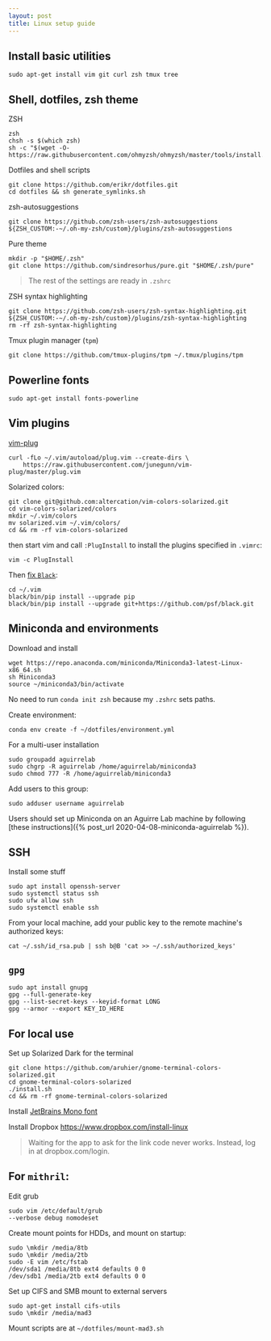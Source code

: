 ```yaml
---
layout: post
title: Linux setup guide
---
```


## Install basic utilities
```
sudo apt-get install vim git curl zsh tmux tree
```

## Shell, dotfiles, zsh theme

ZSH
```
zsh
chsh -s $(which zsh)
sh -c "$(wget -O- https://raw.githubusercontent.com/ohmyzsh/ohmyzsh/master/tools/install.sh)"
```

Dotfiles and shell scripts
```
git clone https://github.com/erikr/dotfiles.git  
cd dotfiles && sh generate_symlinks.sh
```

zsh-autosuggestions
```
git clone https://github.com/zsh-users/zsh-autosuggestions ${ZSH_CUSTOM:-~/.oh-my-zsh/custom}/plugins/zsh-autosuggestions
```

Pure theme
```
mkdir -p "$HOME/.zsh"
git clone https://github.com/sindresorhus/pure.git "$HOME/.zsh/pure"
```
> The rest of the settings are ready in `.zshrc`


ZSH syntax highlighting
```
git clone https://github.com/zsh-users/zsh-syntax-highlighting.git ${ZSH_CUSTOM:-~/.oh-my-zsh/custom}/plugins/zsh-syntax-highlighting
rm -rf zsh-syntax-highlighting
```

Tmux plugin manager (`tpm`)
```
git clone https://github.com/tmux-plugins/tpm ~/.tmux/plugins/tpm
```

## Powerline fonts
```
sudo apt-get install fonts-powerline
```

## Vim plugins

[vim-plug](https://github.com/junegunn/vim-plug/wiki/tutorial)
```
curl -fLo ~/.vim/autoload/plug.vim --create-dirs \
    https://raw.githubusercontent.com/junegunn/vim-plug/master/plug.vim
```

Solarized colors:
```
git clone git@github.com:altercation/vim-colors-solarized.git
cd vim-colors-solarized/colors
mkdir ~/.vim/colors
mv solarized.vim ~/.vim/colors/
cd && rm -rf vim-colors-solarized
```

then start vim and call `:PlugInstall` to install the plugins specified in `.vimrc`:
```
vim -c PlugInstall
```

Then [fix `Black`](https://github.com/psf/black/issues/1379#issuecomment-623731659):
```
cd ~/.vim
black/bin/pip install --upgrade pip
black/bin/pip install --upgrade git+https://github.com/psf/black.git
```

## Miniconda and environments

Download and install
```
wget https://repo.anaconda.com/miniconda/Miniconda3-latest-Linux-x86_64.sh 
sh Miniconda3
source ~/miniconda3/bin/activate
```

No need to run `conda init zsh` because my `.zshrc` sets paths.

Create environment:
```
conda env create -f ~/dotfiles/environment.yml
```

For a multi-user installation
```
sudo groupadd aguirrelab
sudo chgrp -R aguirrelab /home/aguirrelab/miniconda3
sudo chmod 777 -R /home/aguirrelab/miniconda3
```

Add users to this group:
```
sudo adduser username aguirrelab
```

Users should set up Miniconda on an Aguirre Lab machine by following [these instructions]({% post_url 2020-04-08-miniconda-aguirrelab %}).


## SSH
Install some stuff
```
sudo apt install openssh-server
sudo systemctl status ssh
sudo ufw allow ssh
sudo systemctl enable ssh
```

From your local machine, add your public key to the remote machine's authorized keys:
```
cat ~/.ssh/id_rsa.pub | ssh b@B 'cat >> ~/.ssh/authorized_keys'
```

## `gpg`
```
sudo apt install gnupg
gpg --full-generate-key
gpg --list-secret-keys --keyid-format LONG
gpg --armor --export KEY_ID_HERE
```

## For local use

Set up Solarized Dark for the terminal
```
git clone https://github.com/aruhier/gnome-terminal-colors-solarized.git  
cd gnome-terminal-colors-solarized  
./install.sh  
cd && rm -rf gnome-terminal-colors-solarized
```

Install [JetBrains Mono font](https://www.jetbrains.com/lp/mono/)

Install Dropbox
https://www.dropbox.com/install-linux  
> Waiting for the app to ask for the link code never works. Instead, log in at dropbox.com/login.

## For `mithril`:

Edit grub
```
sudo vim /etc/default/grub
--verbose debug nomodeset
```

Create mount points for HDDs, and mount on startup:
```
sudo \mkdir /media/8tb  
sudo \mkdir /media/2tb  
sudo -E vim /etc/fstab  
/dev/sda1 /media/8tb ext4 defaults 0 0
/dev/sdb1 /media/2tb ext4 defaults 0 0
```

Set up CIFS and SMB mount to external servers
```
sudo apt-get install cifs-utils  
sudo \mkdir /media/mad3  
```
Mount scripts are at `~/dotfiles/mount-mad3.sh`
